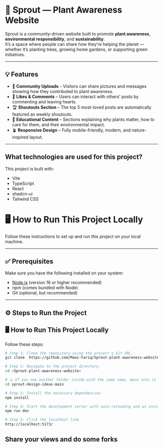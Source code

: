 # 🌱 Sprout — Plant Awareness Website

Sprout is a community-driven website built to promote **plant awareness**, **environmental responsibility**, and **sustainability**.  
It’s a space where people can share how they’re helping the planet — whether it’s planting trees, growing home gardens, or supporting green initiatives.

---

## 💡 Features

- 📸 **Community Uploads** – Visitors can share pictures and messages showing how they contributed to plant awareness.
- 💬 **Likes & Comments** – Users can interact with others’ posts by commenting and leaving hearts.
- 🏆 **Shoutouts Section** – The top 5 most-loved posts are automatically featured as weekly shoutouts.
- 🌿 **Educational Content** – Sections explaining why plants matter, how to care for them, and their environmental impact.
- 🪴 **Responsive Design** – Fully mobile-friendly, modern, and nature-inspired layout.

---

## What technologies are used for this project?

This project is built with:

- Vite
- TypeScript
- React
- shadcn-ui
- Tailwind CSS

# 🖥️ How to Run This Project Locally

Follow these instructions to set up and run this project on your local machine.

---

## ✅ Prerequisites

Make sure you have the following installed on your system:

- [Node.js](https://nodejs.org/) (version 16 or higher recommended)
- npm (comes bundled with Node)
- Git (optional, but recommended)

---

## ⚙️ Steps to Run the Project

## 🖥️ How to Run This Project Locally

Follow these steps:

```sh
# Step 1: Clone the repository using the project's Git URL.
git clone  https://github.com/Maaz-tariq/Sprout-plant-awareness-website.git

# Step 2: Navigate to the project directory.
cd <Sprout-plant-awareness-website>

# ⚠️ If you see another folder inside with the same name, move into it too.
cd sprout-design-ideas-main

# Step 3: Install the necessary dependencies.
npm install

# Step 4: Start the development server with auto-reloading and an instant preview.
npm run dev

# Step 5: Click the localhost link.
http://localhost:5173/
```

##  Share your views and do some forks 


